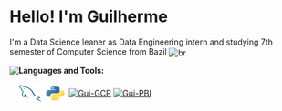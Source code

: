 # Hello! I'm Guilherme
<p>
I'm a Data Science leaner as Data Engineering intern and studying 7th semester of Computer Science from Bazil <img align="center" alt="br" height="22" width="20"src="https://github.com/juliohm/awesome-brazil-data/blob/master/images/brazil-icon.png?raw=true">
</p>
</div>
   <img align="left" height="180cm" src="https://github-readme-stats.vercel.app/api?username=guimedeiros&show_icons=true&theme=radical">
</div>
  <strong>Languages and Tools:</strong>
  <div style="display: inline_block"><br>
  <a href="https://www.mysql.com">
  <img align="center" alt="Gui-SQL" height="30" width="40" src="https://raw.githubusercontent.com/devicons/devicon/master/icons/mysql/mysql-original.svg">
  <a href="https://www.python.org">
  <img align="center" alt="Gui-Python" height="30" width="40" src="https://raw.githubusercontent.com/devicons/devicon/master/icons/python/python-original.svg">
  <img align="center" alt="Gui-GCP" height="30" width="40" src="https://www.vectorlogo.zone/logos/google_cloud/google_cloud-icon.svg">
  <img align="center" alt="Gui-PBI" height="30" width="40" src="https://raw.githubusercontent.com/microsoft/PowerBI-Icons/b2ee4327cc6f39abefc1637090ebd9ace516da87/SVG/PowerBI.svg">
</div>
